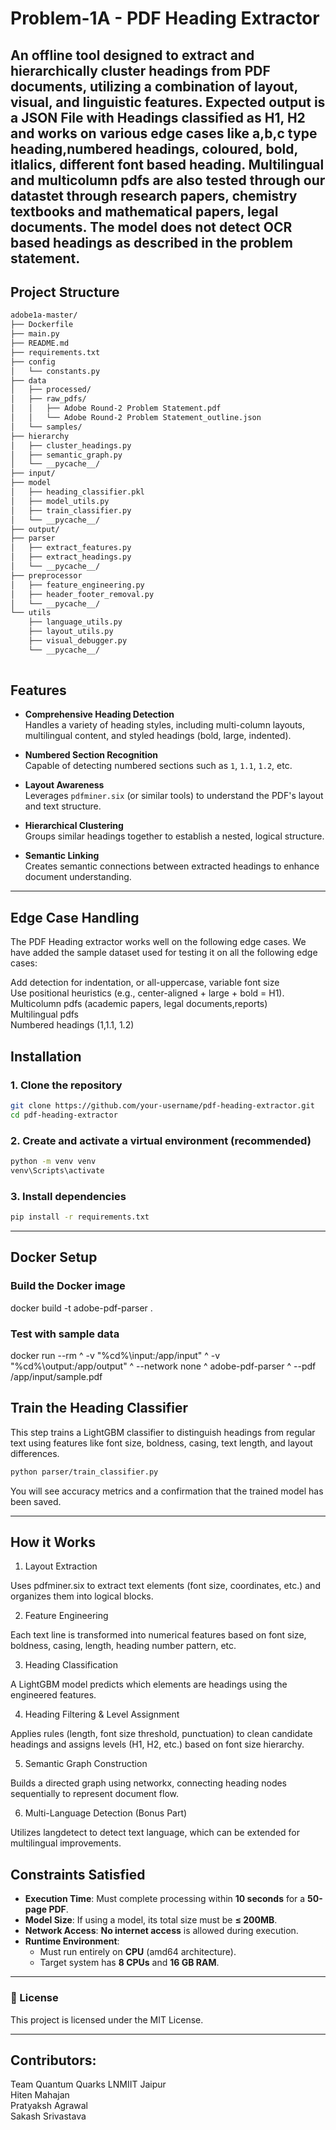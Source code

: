 # Problem-1A - PDF Heading Extractor

An offline tool designed to extract and hierarchically cluster headings from PDF documents, utilizing a combination of **layout**, **visual**, and **linguistic** features.
Expected output is a JSON File with Headings classified as H1, H2 and works on various edge cases like a,b,c type heading,numbered headings, coloured, bold, itlalics, different font based heading.
Multilingual and multicolumn pdfs are also tested through our datastet through research papers, chemistry textbooks and mathematical papers, legal documents. The model does not detect OCR based headings as described in the problem statement.
---
##  Project Structure
```bash
adobe1a-master/
├── Dockerfile
├── main.py
├── README.md
├── requirements.txt
├── config
│   └── constants.py
├── data
│   ├── processed/
│   ├── raw_pdfs/
│   │   ├── Adobe Round-2 Problem Statement.pdf
│   │   └── Adobe Round-2 Problem Statement_outline.json
│   └── samples/
├── hierarchy
│   ├── cluster_headings.py
│   ├── semantic_graph.py
│   └── __pycache__/
├── input/
├── model
│   ├── heading_classifier.pkl
│   ├── model_utils.py
│   ├── train_classifier.py
│   └── __pycache__/
├── output/
├── parser
│   ├── extract_features.py
│   ├── extract_headings.py
│   └── __pycache__/
├── preprocessor
│   ├── feature_engineering.py
│   ├── header_footer_removal.py
│   └── __pycache__/
└── utils
    ├── language_utils.py
    ├── layout_utils.py
    ├── visual_debugger.py
    └── __pycache__/
       

```

##  Features

- **Comprehensive Heading Detection**  
  Handles a variety of heading styles, including multi-column layouts, multilingual content, and styled headings (bold, large, indented).

- **Numbered Section Recognition**  
  Capable of detecting numbered sections such as `1`, `1.1`, `1.2`, etc.

- **Layout Awareness**  
  Leverages `pdfminer.six` (or similar tools) to understand the PDF's layout and text structure.

- **Hierarchical Clustering**  
  Groups similar headings together to establish a nested, logical structure.

- **Semantic Linking**  
  Creates semantic connections between extracted headings to enhance document understanding.

---

## Edge Case Handling
The PDF Heading extractor works well on the following edge cases. We have added the sample dataset used for testing it on all the following edge cases: <br> 

Add detection for  indentation, or all-uppercase, variable font size <br>
Use positional heuristics (e.g., center-aligned + large + bold = H1). <br>
Multicolumn pdfs (academic papers, legal documents,reports) <br>
Multilingual pdfs <br>
Numbered headings (1,1.1, 1.2)  <br>


##  Installation

### 1. Clone the repository

```bash
git clone https://github.com/your-username/pdf-heading-extractor.git
cd pdf-heading-extractor
```

### 2. Create and activate a virtual environment (recommended)
```bash
python -m venv venv
venv\Scripts\activate
```

### 3. Install dependencies

```bash
pip install -r requirements.txt
```
---

## Docker Setup
### Build the Docker image
docker build -t adobe-pdf-parser .

### Test with sample data
docker run --rm ^
-v "%cd%\input:/app/input" ^
-v "%cd%\output:/app/output" ^
--network none ^
adobe-pdf-parser ^
--pdf /app/input/sample.pdf


##  Train the Heading Classifier
This step trains a LightGBM classifier to distinguish headings from regular text using features like font size, boldness, casing, text length, and layout differences.
```bash
python parser/train_classifier.py
```
You will see accuracy metrics and a confirmation that the trained model has been saved.

---

##  How it Works
1. Layout Extraction
   
Uses pdfminer.six to extract text elements (font size, coordinates, etc.) and organizes them into logical blocks.

2. Feature Engineering
   
Each text line is transformed into numerical features based on font size, boldness, casing, length, heading number pattern, etc.

3. Heading Classification
   
A LightGBM model predicts which elements are headings using the engineered features.

4. Heading Filtering & Level Assignment
   
Applies rules (length, font size threshold, punctuation) to clean candidate headings and assigns levels (H1, H2, etc.) based on font size hierarchy.

5. Semantic Graph Construction
    
Builds a directed graph using networkx, connecting heading nodes sequentially to represent document flow.

6. Multi-Language Detection (Bonus Part)
    
Utilizes langdetect to detect text language, which can be extended for multilingual improvements.

## Constraints Satisfied

- **Execution Time**: Must complete processing within **10 seconds** for a **50-page PDF**.
- **Model Size**: If using a model, its total size must be **≤ 200MB**.
- **Network Access**: **No internet access** is allowed during execution.
- **Runtime Environment**:
  - Must run entirely on **CPU** (amd64 architecture).
  - Target system has **8 CPUs** and **16 GB RAM**.

---

### 📄 License

This project is licensed under the MIT License.

---
## Contributors: 
Team Quantum Quarks LNMIIT Jaipur <br>
Hiten Mahajan <br> 
Pratyaksh Agrawal <br>
Sakash Srivastava <br>



